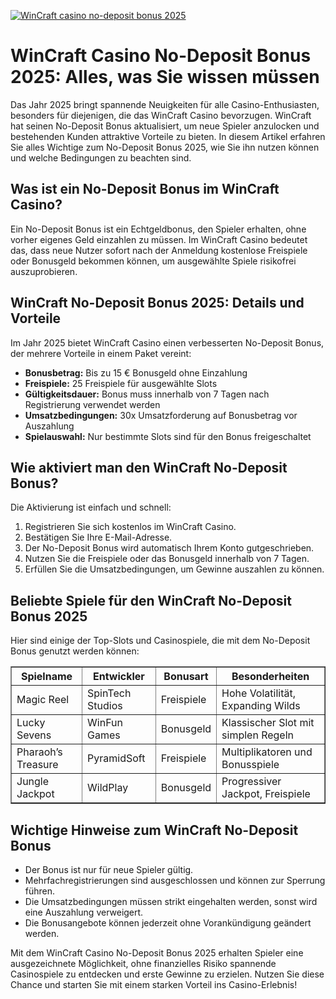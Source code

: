[![WinCraft casino no-deposit bonus 2025](https://123-caf.pages.dev/gitsignup.png)](https://vrmoo.ru/Bt82HjjY)

<h1>WinCraft Casino No-Deposit Bonus 2025: Alles, was Sie wissen müssen</h1>  <p>Das Jahr 2025 bringt spannende Neuigkeiten für alle Casino-Enthusiasten, besonders für diejenigen, die das WinCraft Casino bevorzugen. WinCraft hat seinen No-Deposit Bonus aktualisiert, um neue Spieler anzulocken und bestehenden Kunden attraktive Vorteile zu bieten. In diesem Artikel erfahren Sie alles Wichtige zum No-Deposit Bonus 2025, wie Sie ihn nutzen können und welche Bedingungen zu beachten sind.</p>  <h2>Was ist ein No-Deposit Bonus im WinCraft Casino?</h2>  <p>Ein No-Deposit Bonus ist ein Echtgeldbonus, den Spieler erhalten, ohne vorher eigenes Geld einzahlen zu müssen. Im WinCraft Casino bedeutet das, dass neue Nutzer sofort nach der Anmeldung kostenlose Freispiele oder Bonusgeld bekommen können, um ausgewählte Spiele risikofrei auszuprobieren.</p>  <h2>WinCraft No-Deposit Bonus 2025: Details und Vorteile</h2>  <p>Im Jahr 2025 bietet WinCraft Casino einen verbesserten No-Deposit Bonus, der mehrere Vorteile in einem Paket vereint:</p>  <ul>   <li><strong>Bonusbetrag:</strong> Bis zu 15 € Bonusgeld ohne Einzahlung</li>   <li><strong>Freispiele:</strong> 25 Freispiele für ausgewählte Slots</li>   <li><strong>Gültigkeitsdauer:</strong> Bonus muss innerhalb von 7 Tagen nach Registrierung verwendet werden</li>   <li><strong>Umsatzbedingungen:</strong> 30x Umsatzforderung auf Bonusbetrag vor Auszahlung</li>   <li><strong>Spielauswahl:</strong> Nur bestimmte Slots sind für den Bonus freigeschaltet</li> </ul>  <h2>Wie aktiviert man den WinCraft No-Deposit Bonus?</h2>  <p>Die Aktivierung ist einfach und schnell:</p>  <ol>   <li>Registrieren Sie sich kostenlos im WinCraft Casino.</li>   <li>Bestätigen Sie Ihre E-Mail-Adresse.</li>   <li>Der No-Deposit Bonus wird automatisch Ihrem Konto gutgeschrieben.</li>   <li>Nutzen Sie die Freispiele oder das Bonusgeld innerhalb von 7 Tagen.</li>   <li>Erfüllen Sie die Umsatzbedingungen, um Gewinne auszahlen zu können.</li> </ol>  <h2>Beliebte Spiele für den WinCraft No-Deposit Bonus 2025</h2>  <p>Hier sind einige der Top-Slots und Casinospiele, die mit dem No-Deposit Bonus genutzt werden können:</p>  <table border="1" cellpadding="6" cellspacing="0">   <thead>     <tr>       <th>Spielname</th>       <th>Entwickler</th>       <th>Bonusart</th>       <th>Besonderheiten</th>     </tr>   </thead>   <tbody>     <tr>       <td>Magic Reel</td>       <td>SpinTech Studios</td>       <td>Freispiele</td>       <td>Hohe Volatilität, Expanding Wilds</td>     </tr>     <tr>       <td>Lucky Sevens</td>       <td>WinFun Games</td>       <td>Bonusgeld</td>       <td>Klassischer Slot mit simplen Regeln</td>     </tr>     <tr>       <td>Pharaoh’s Treasure</td>       <td>PyramidSoft</td>       <td>Freispiele</td>       <td>Multiplikatoren und Bonusspiele</td>     </tr>     <tr>       <td>Jungle Jackpot</td>       <td>WildPlay</td>       <td>Bonusgeld</td>       <td>Progressiver Jackpot, Freispiele</td>     </tr>   </tbody> </table>  <h2>Wichtige Hinweise zum WinCraft No-Deposit Bonus</h2>  <ul>   <li>Der Bonus ist nur für neue Spieler gültig.</li>   <li>Mehrfachregistrierungen sind ausgeschlossen und können zur Sperrung führen.</li>   <li>Die Umsatzbedingungen müssen strikt eingehalten werden, sonst wird eine Auszahlung verweigert.</li>   <li>Die Bonusangebote können jederzeit ohne Vorankündigung geändert werden.</li> </ul>  <p>Mit dem WinCraft Casino No-Deposit Bonus 2025 erhalten Spieler eine ausgezeichnete Möglichkeit, ohne finanzielles Risiko spannende Casinospiele zu entdecken und erste Gewinne zu erzielen. Nutzen Sie diese Chance und starten Sie mit einem starken Vorteil ins Casino-Erlebnis!</p>